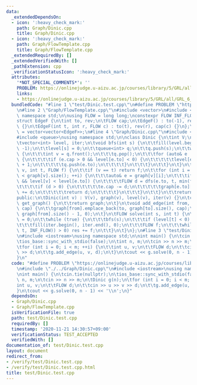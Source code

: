 ```yaml
---
data:
  _extendedDependsOn:
  - icon: ':heavy_check_mark:'
    path: Graph/Dinic.cpp
    title: Graph/Dinic.cpp
  - icon: ':heavy_check_mark:'
    path: Graph/FlowTemplate.cpp
    title: Graph/FlowTemplate.cpp
  _extendedRequiredBy: []
  _extendedVerifiedWith: []
  _pathExtension: cpp
  _verificationStatusIcon: ':heavy_check_mark:'
  attributes:
    '*NOT_SPECIAL_COMMENTS*': ''
    PROBLEM: https://onlinejudge.u-aizu.ac.jp/courses/library/5/GRL/all/GRL_6_A
    links:
    - https://onlinejudge.u-aizu.ac.jp/courses/library/5/GRL/all/GRL_6_A
  bundledCode: "#line 1 \"test/Dinic.test.cpp\"\n#define PROBLEM \"https://onlinejudge.u-aizu.ac.jp/courses/library/5/GRL/all/GRL_6_A\"\
    \n#line 2 \"Graph/FlowTemplate.cpp\"\n#include <vector>\n#include <limits>\nusing\
    \ namespace std;\n\nusing FLOW = long long;\nconstexpr FLOW INF_FLOW = numeric_limits<FLOW>::max();\n\
    struct EdgeF {\n\tint to, rev;\n\tFLOW cap;\n\tEdgeF() : to(-1), rev(-1), cap(-1)\
    \ {}\n\tEdgeF(int t, int r, FLOW c) : to(t), rev(r), cap(c) {}\n};\nusing GraphF\
    \ = vector<vector<EdgeF>>;\n#line 4 \"Graph/Dinic.cpp\"\n#include <algorithm>\n\
    #include <queue>\nusing namespace std;\n\nclass Dinic {\n\tint V;\n\tGraphF graph;\n\
    \tvector<int> level, iter;\n\tvoid bfs(int s) {\n\t\tfill(level.begin(), level.end(),\
    \ -1);\n\t\tlevel[s] = 0;\n\t\tqueue<int> q;\n\t\tq.push(s);\n\t\twhile (!q.empty())\
    \ {\n\t\t\tint v = q.front();\n\t\t\tq.pop();\n\t\t\tfor (auto& e : graph[v])\
    \ {\n\t\t\t\tif (e.cap > 0 && level[e.to] < 0) {\n\t\t\t\t\tlevel[e.to] = level[v]\
    \ + 1;\n\t\t\t\t\tq.push(e.to);\n\t\t\t\t}\n\t\t\t}\n\t\t}\n\t}\n\tFLOW dfs(int\
    \ v, int t, FLOW f) {\n\t\tif (v == t) return f;\n\t\tfor (int i = iter[v]; i\
    \ < graph[v].size(); ++i) {\n\t\t\tauto& e = graph[v][i];\n\t\t\tif (e.cap > 0\
    \ && level[v] < level[e.to]) {\n\t\t\t\tFLOW d = dfs(e.to, t, min(f, e.cap));\n\
    \t\t\t\tif (d > 0) {\n\t\t\t\t\te.cap -= d;\n\t\t\t\t\tgraph[e.to][e.rev].cap\
    \ += d;\n\t\t\t\t\treturn d;\n\t\t\t\t}\n\t\t\t}\n\t\t}\n\t\treturn 0;\n\t}\n\n\
    public:\n\tDinic(int v) : V(v), graph(v), level(v), iter(v) {}\n\tconst GraphF&\
    \ get_graph() {\n\t\treturn graph;\n\t}\n\tvoid add_edge(int from, int to, FLOW\
    \ cap) {\n\t\tgraph[from].emplace_back(to, graph[to].size(), cap);\n\t\tgraph[to].emplace_back(from,\
    \ graph[from].size() - 1, 0);\n\t}\n\tFLOW solve(int s, int t) {\n\t\tFLOW res\
    \ = 0;\n\t\twhile (true) {\n\t\t\tbfs(s);\n\t\t\tif (level[t] < 0) return res;\n\
    \t\t\tfill(iter.begin(), iter.end(), 0);\n\t\t\tFLOW f;\n\t\t\twhile ((f = dfs(s,\
    \ t, INF_FLOW)) > 0) res += f;\n\t\t}\n\t}\n};\n#line 3 \"test/Dinic.test.cpp\"\
    \n#include <iostream>\nusing namespace std;\n\nint main() {\n\tcin.tie(nullptr);\n\
    \tios_base::sync_with_stdio(false);\n\tint n, m;\n\tcin >> n >> m;\n\tDinic g(n);\n\
    \tfor (int i = 0; i < m; ++i) {\n\t\tint u, v;\n\t\tFLOW d;\n\t\tcin >> u >> v\
    \ >> d;\n\t\tg.add_edge(u, v, d);\n\t}\n\tcout << g.solve(0, n - 1) << '\\n';\n\
    }\n"
  code: "#define PROBLEM \"https://onlinejudge.u-aizu.ac.jp/courses/library/5/GRL/all/GRL_6_A\"\
    \n#include \"./../Graph/Dinic.cpp\"\n#include <iostream>\nusing namespace std;\n\
    \nint main() {\n\tcin.tie(nullptr);\n\tios_base::sync_with_stdio(false);\n\tint\
    \ n, m;\n\tcin >> n >> m;\n\tDinic g(n);\n\tfor (int i = 0; i < m; ++i) {\n\t\t\
    int u, v;\n\t\tFLOW d;\n\t\tcin >> u >> v >> d;\n\t\tg.add_edge(u, v, d);\n\t\
    }\n\tcout << g.solve(0, n - 1) << '\\n';\n}"
  dependsOn:
  - Graph/Dinic.cpp
  - Graph/FlowTemplate.cpp
  isVerificationFile: true
  path: test/Dinic.test.cpp
  requiredBy: []
  timestamp: '2020-11-21 14:30:57+09:00'
  verificationStatus: TEST_ACCEPTED
  verifiedWith: []
documentation_of: test/Dinic.test.cpp
layout: document
redirect_from:
- /verify/test/Dinic.test.cpp
- /verify/test/Dinic.test.cpp.html
title: test/Dinic.test.cpp
---
```

